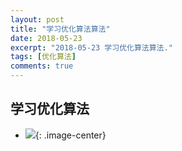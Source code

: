 ```yaml
---
layout: post
title: "学习优化算法算法"
date: 2018-05-23
excerpt: "2018-05-23 学习优化算法算法."
tags: [优化算法]
comments: true
---
```

## **学习优化算法** 

* ![](https://github.com/xmxxiong/xmxxiong.github.io/blob/master/assets/img/Learning_algorithm/learning_algorithm?raw=true){: .image-center}  

